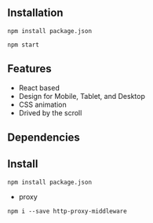 ## Installation

`npm install package.json`

`npm start`

## Features
* React based
* Design for Mobile, Tablet, and Desktop
* CSS animation
* Drived by the scroll

## Dependencies


## Install
``````
npm install package.json
``````
* proxy
```
npm i --save http-proxy-middleware
```
